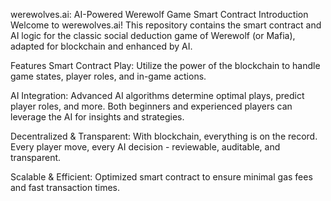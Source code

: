 werewolves.ai: AI-Powered Werewolf Game Smart Contract
Introduction
Welcome to werewolves.ai! This repository contains the smart contract and AI logic for the classic social deduction game of Werewolf (or Mafia), adapted for blockchain and enhanced by AI.

Features
Smart Contract Play: Utilize the power of the blockchain to handle game states, player roles, and in-game actions.

AI Integration: Advanced AI algorithms determine optimal plays, predict player roles, and more. Both beginners and experienced players can leverage the AI for insights and strategies.

Decentralized & Transparent: With blockchain, everything is on the record. Every player move, every AI decision - reviewable, auditable, and transparent.

Scalable & Efficient: Optimized smart contract to ensure minimal gas fees and fast transaction times.
